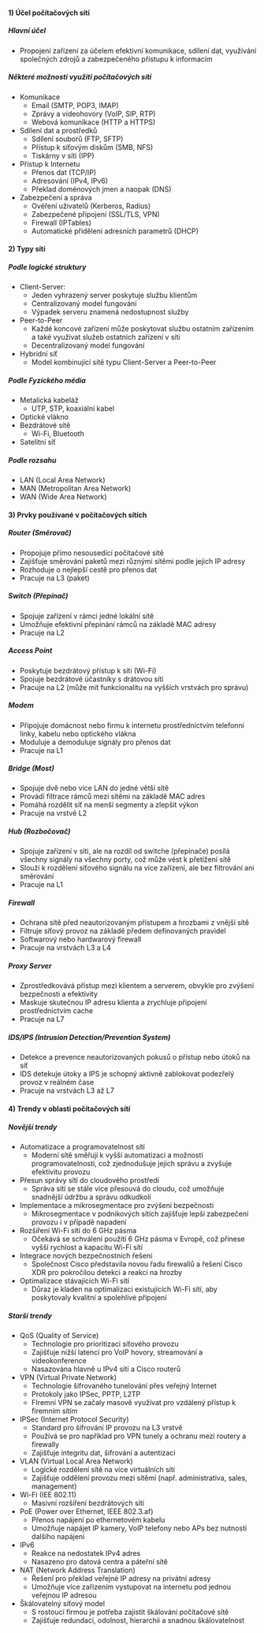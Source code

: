 #### 1) Účel počítačových sítí 

##### Hlavní účel
- Propojení zařízení za účelem efektivní komunikace, sdílení dat, využívání společných zdrojů a zabezpečeného přístupu k informacím

##### Některé možnosti využití počítačových sítí
- Komunikace
	- Email (SMTP, POP3, IMAP)
	- Zprávy a videohovory (VoIP, SIP, RTP)
	- Webová komunikace (HTTP a HTTPS)
- Sdílení dat a prostředků
	- Sdílení souborů (FTP, SFTP)
	- Přístup k síťovým diskům (SMB, NFS)
	- Tiskárny v síti (IPP)
- Přístup k Internetu
	- Přenos dat (TCP/IP)
	- Adresování (IPv4, IPv6)
	- Překlad doménových jmen a naopak (DNS)
- Zabezpečení a správa
	- Ověření uživatelů (Kerberos, Radius)
	- Zabezpečené připojení (SSL/TLS, VPN)
	- Firewall (IPTables)
	- Automatické přidělení adresních parametrů (DHCP)
#### 2) Typy sítí
##### Podle logické struktury
- Client-Server:
	- Jeden vyhrazený server poskytuje službu klientům
	- Centralizovaný model fungování
	- Výpadek serveru znamená nedostupnost služby
- Peer-to-Peer
	- Každé koncové zařízení může poskytovat službu ostatním zařízením a také využívat služeb ostatních zařízení v síti
	- Decentralizovaný model fungování
- Hybridní síť
	- Model kombinující sítě typu Client-Server a Peer-to-Peer

##### Podle Fyzického média
- Metalická kabeláž
	- UTP, STP, koaxiální kabel
- Optické vlákno
- Bezdrátové sítě
	- Wi-Fi, Bluetooth
- Satelitní síť

##### Podle rozsahu
- LAN (Local Area Network)
- MAN (Metropolitan Area Network)
- WAN (Wide Area Network)
#### 3) Prvky používané v počítačových sítích

##### Router (Směrovač)
- Propojuje přímo nesousedící počítačové sítě
- Zajišťuje směrování paketů mezi různými sítěmi podle jejich IP adresy
- Rozhoduje o nejlepší cestě pro přenos dat
- Pracuje na L3 (paket)
##### Switch (Přepínač)
- Spojuje zařízení v rámci jedné lokální sítě
- Umožňuje efektivní přepínání rámců na základě MAC adresy
- Pracuje na L2

##### Access Point
- Poskytuje bezdrátový přístup k síti (Wi-Fi)
- Spojuje bezdrátové účastníky s drátovou sítí
- Pracuje na L2 (může mít funkcionalitu na vyšších vrstvách pro správu)

##### Modem
- Připojuje domácnost nebo firmu k internetu prostřednictvím telefonní linky, kabelu nebo optického vlákna
- Moduluje a demoduluje signály pro přenos dat
- Pracuje na L1

##### Bridge (Most)
- Spojuje dvě nebo více LAN do jedné větší sítě
- Provádí filtrace rámců mezi sítěmi na základě MAC adres
- Pomáhá rozdělit síť na menší segmenty a zlepšit výkon
- Pracuje na vrstvě L2

##### Hub (Rozbočovač)
- Spojuje zařízení v síti, ale na rozdíl od switche (přepínače) posílá všechny signály na všechny porty, což může vést k přetížení sítě
- Slouží k rozdělení síťového signálu na více zařízení, ale bez filtrování ani směrování
- Pracuje na L1

##### Firewall
- Ochrana sítě před neautorizovaným přístupem a hrozbami z vnější sítě
- Filtruje síťový provoz na základě předem definovaných pravidel
- Softwarový nebo hardwarový firewall
- Pracuje na vrstvách L3 a L4

##### Proxy Server
- Zprostředkovává přístup mezi klientem a serverem, obvykle pro zvýšení bezpečnosti a efektivity
- Maskuje skutečnou IP adresu klienta a zrychluje připojení prostřednictvím cache
- Pracuje na L7

##### IDS/IPS (Intrusion Detection/Prevention System)
- Detekce a prevence neautorizovaných pokusů o přístup nebo útoků na síť
- IDS detekuje útoky a IPS je schopný aktivně zablokovat podezřelý provoz v reálném čase
- Pracuje na vrstvách L3 až L7
#### 4) Trendy v oblasti počítačových sítí
##### Novější trendy
- Automatizace a programovatelnost sítí
	- Moderní sítě směřují k vyšší automatizaci a možnosti programovatelnosti, což zjednodušuje jejich správu a zvyšuje efektivitu provozu
- Přesun správy sítí do cloudového prostředí
	- Správa sítí se stále více přesouvá do cloudu, což umožňuje snadnější údržbu a správu odkudkoli
- Implementace a mikrosegmentace pro zvýšení bezpečnosti
	- Mikrosegmentace v podnikových sítích zajišťuje lepší zabezpečení provozu i v případě napadení
- Rozšíření Wi-Fi sítí do 6 GHz pásma
	- Očekává se schválení použití 6 GHz pásma v Evropě, což přinese vyšší rychlost a kapacitu Wi-Fi sítí
- Integrace nových bezpečnostních řešení
	- Společnost Cisco představila novou řadu firewallů a řešení Cisco XDR pro pokročilou detekci a reakci na hrozby
- Optimalizace stávajících Wi-Fi sítí
	- Důraz je kladen na optimalizaci existujících Wi-Fi sítí, aby poskytovaly kvalitní a spolehlivé připojení

##### Starší trendy
- QoS (Quality of Service)
	- Technologie pro prioritizaci síťového provozu
	- Zajišťuje nižší latenci pro VoIP hovory, streamování a videokonference
	- Nasazována hlavně u IPv4 sítí a Cisco routerů
- VPN (Virtual Private Network)
	- Technologie šifrovaného tunelování přes veřejný Internet
	- Protokoly jako IPSec, PPTP, L2TP
	- FIremní VPN se začaly masově využívat pro vzdálený přístup k firemním sítím
- IPSec (Internet Protocol Security)
	- Standard pro šifrování IP provozu na L3 vrstvě
	- Používá se pro například pro VPN tunely a ochranu mezi routery a firewally
	- Zajišťuje integritu dat, šifrování a autentizaci
- VLAN (Virtual Local Area Network)
	- Logické rozdělení sítě na více virtuálních sítí
	- Zajišťuje oddělení provozu mezi sítěmi (např. administrativa, sales, management)
- Wi-Fi (IEE 802.11)
	- Masivní rozšíření bezdrátových sítí
- PoE (Power over Ethernet, IEEE 802.3.af)
	- Přenos napájení po ethernetovém kabelu
	- Umožňuje napájet IP kamery, VoIP telefony nebo APs bez nutnosti dalšího napájení
- IPv6
	- Reakce na nedostatek IPv4 adres
	- Nasazeno pro datová centra a páteřní sítě
- NAT (Network Address Translation)
	- Řešení pro překlad veřejné IP adresy na privátní adresy
	- Umožňuje více zařízením vystupovat na internetu pod jednou veřejnou IP adresou
- Škálovatelný síťový model
	- S rostoucí firmou je potřeba zajistit škálování počítačové sítě
	- Zajišťuje redundaci, odolnost, hierarchii a snadnou škálovatelnost